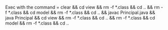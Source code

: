 Exec with the command = clear && cd view && rm -f *.class && cd .. && rm -f *.class && cd model && rm -f *.class && cd .. && javac Principal.java && java Principal && cd view && rm -f *.class && cd .. && rm -f *.class && cd model && rm -f *.class && cd ..